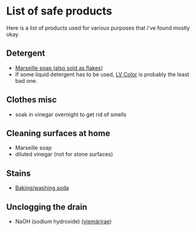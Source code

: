 # List of safe products
Here is a list of products used for various purposes that i've found mostly okay


## Detergent
- [Marseille soap (also sold as flakes)](https://www.ruohonjuuri.fi/collections/marius-fabre/products/marius-fabre-marseille-saippua-400-g)
- If some liquid detergent has to be used, [LV Color](https://www.lv.fi/product/lv-color-pyykinpesuneste/) is probably the least bad one.


## Clothes misc
- soak in vinegar overnight to get rid of smells

## Cleaning surfaces at home
- Marseille soap
- diluted vinegar (not for stone surfaces)

## Stains
- [Baking/washing soda](https://www.ruohonjuuri.fi/products/marius-fabre-ruokasooda-puhdistukseen-700-g)

## Unclogging the drain
- NaOH (sodium hydroxide) ([viemärirae](https://www.tokmanni.fi/viemarirae-1-kg-6419652123465))
